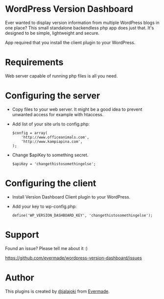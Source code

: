# WordPress Version Dashboard
Ever wanted to display version information from multiple WordPress blogs in one place? This small standalone backendless php app does just that. It's designed to be simple, lightweight and secure.

App required that you install the client plugin to your WordPress.

# Requirements
Web server capable of running php files is all you need.

# Configuring the server
* Copy files to your web server. It might be a good idea to prevent unwanted access for example with htaccess.
* Add list of your site urls to config.php:

  ```
  $config = array(
	  'http://www.officeanimals.com',
	  'http://www.kampiapina.com',
  );
  ```

* Change $apiKey to something secret.

  ```
  $apiKey = 'changethistosomethingelse';
  ```

# Configuring the client
* Install Version Dashboard Client plugin to your WordPress.
* Add your key to wp-config.php:

  ```define('WP_VERSION_DASHBOARD_KEY', 'changethistosomethingelse');```

# Support
Found an issue? Please tell me about it :)

https://github.com/evermade/wordpress-version-dashboard/issues

# Author

This plugins is created by [@jalajoki](https://twitter.com/jalajoki) from [Evermade](http://www.evermade.fi/).
